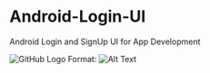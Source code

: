 # Android-Login-UI
Android Login and SignUp UI for App Development


![GitHub Logo](C:\Users\Akshat\Downloads\Captue.PNG)
Format: ![Alt Text](url)

